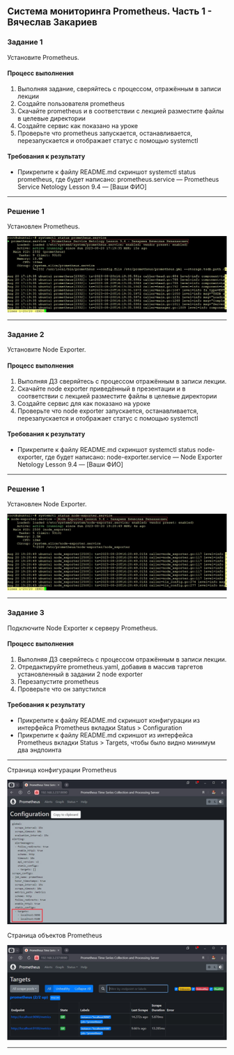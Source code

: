 ## Система мониторинга Prometheus. Часть 1 - Вячеслав Закариев

### Задание 1
Установите Prometheus.

#### Процесс выполнения
1. Выполняя задание, сверяйтесь с процессом, отражённым в записи лекции
2. Создайте пользователя prometheus
3. Скачайте prometheus и в соответствии с лекцией разместите файлы в целевые директории
4. Создайте сервис как показано на уроке
5. Проверьте что prometheus запускается, останавливается, перезапускается и отображает статус с помощью systemctl

#### Требования к результату
* Прикрепите к файлу README.md скриншот systemctl status prometheus, где будет написано: prometheus.service — Prometheus Service Netology Lesson 9.4 — [Ваши ФИО]

---

### Решение 1
Установлен Prometheus.

![prometheus](https://github.com/SlavaZakariev/netology/blob/496f314d80d0d32b36e4976f3914ff4b7c1b3872/monitoring/8.4_prometheus_part1/resources/prometheus_1.1.jpg)

---

### Задание 2
Установите Node Exporter.

#### Процесс выполнения
1. Выполняя ДЗ сверяйтесь с процессом отражённым в записи лекции.
3. Скачайте node exporter приведённый в презентации и в соответствии с лекцией разместите файлы в целевые директории
4. Создайте сервис для как показано на уроке
5. Проверьте что node exporter запускается, останавливается, перезапускается и отображает статус с помощью systemctl

#### Требования к результату
* Прикрепите к файлу README.md скриншот systemctl status node-exporter, где будет написано: node-exporter.service — Node Exporter Netology Lesson 9.4 — [Ваши ФИО]

---

### Решение 1
Установлен Node Exporter.

![node-exporter](https://github.com/SlavaZakariev/netology/blob/496f314d80d0d32b36e4976f3914ff4b7c1b3872/monitoring/8.4_prometheus_part1/resources/prometheus_1.2.jpg)

---

### Задание 3
Подключите Node Exporter к серверу Prometheus.

#### Процесс выполнения
1. Выполняя ДЗ сверяйтесь с процессом отражённым в записи лекции.
2. Отредактируйте prometheus.yaml, добавив в массив таргетов установленный в задании 2 node exporter
3. Перезапустите prometheus
4. Проверьте что он запустился

#### Требования к результату
* Прикрепите к файлу README.md скриншот конфигурации из интерфейса Prometheus вкладки Status > Configuration
* Прикрепите к файлу README.md скриншот из интерфейса Prometheus вкладки Status > Targets, чтобы было видно минимум два эндпоинта

---

Страница конфигурации Prometheus

![configuration](https://github.com/SlavaZakariev/netology/blob/496f314d80d0d32b36e4976f3914ff4b7c1b3872/monitoring/8.4_prometheus_part1/resources/prometheus_1.3.jpg)

Страница объектов Prometheus

![target](https://github.com/SlavaZakariev/netology/blob/496f314d80d0d32b36e4976f3914ff4b7c1b3872/monitoring/8.4_prometheus_part1/resources/prometheus_1.4.jpg)

---
